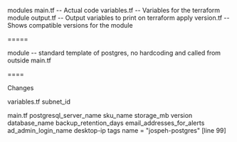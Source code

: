 modules 
    main.tf         -- Actual code
    variables.tf    -- Variables for the terraform module
    output.tf       -- Output variables to print on terraform apply
    version.tf      -- Shows compatible versions for the module

=====

module -- standard template of postgres, no hardcoding and called from outside main.tf


====

Changes

variables.tf 
    subnet_id

main.tf
    postgresql_server_name
    sku_name
    storage_mb
    version
    database_name
    backup_retention_days
    email_addresses_for_alerts
    ad_admin_login_name
    desktop-ip 
    tags
    name = "jospeh-postgres" [line 99]
